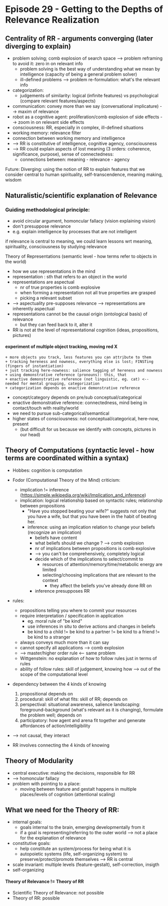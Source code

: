 # Episode 29 - Getting to the Depths of Relevance Realization

## Centrality of RR - arguments converging (later diverging to explain)
+ problem solving; comb explosion of search space --> problem reframing to avoid it: zero in on relevant info
    + problem solving is the best way of understanding what we mean by intelligence (capacity of being a general problem solver)
    + ill-defined problems --> problem re-formulation: what's the relevant info
+ categorization:
    + judgements of similarity: logical (infinite features) vs psychological (compare relevant features/aspects)
+ communication: convey more than we say (conversational implicature) --> maxim of relevance
+ robot as a cognitive agent: proliferation/comb explosion of side effects --> zoom in on relevant side effects
+ consciousness: RR, especially in complex, ill-defined situations
+ working memory: relevance filter
+ connection between working memory and intelligence
+ --> RR is constitutive of intelligence, cognitive agency, consciousness
+ --> RR could explain aspects of lost meaning (3 orders: coherence, significance, purpose), sense of connectedness:
    + connections between: meaning - relevance - agency
    
Future:
Diverging: using the notion of RR to explain features that we consider central to human spirituality, self-transcendence, meaning making, wisdom

## Naturalistic/scientific explanation of Relevance

### Guiding methodological principle:
+ avoid circular argument, homoncular fallacy (vision explaining vision)
+ don't presuppose relevance
+ e.g. explain intelligence by processes that are not intelligent

if relevance is central to meaning, we could learn lessons wrt meaning, spirituality, consciousness by studying relevance

Theory of Representations (semantic level - how terms refer to objects in the world)
+ how we use representations in the mind
+ representation : sth that refers to an object in the world
+ representations are aspectual
     + nr of true properties is comb explosive
     + when forming a representation not all true properties are grasped
     + picking a relevant subset
+ --> aspectuality pre-supposes relevance --> representations are inherently aspectual
+ representations cannot be the causal origin (ontological basis) of relevance
    + but they can feed back to it, alter it
+ RR is not at the level of representational cognition (ideas, propositions, pictures)

#### experiment of multiple object tracking, moving red X
    + more objects you track, less features you can attribute to them
    + tracking hereness and nowness, everything else is lost; FINSTing (fingers of instantiation)
    + just tracking here-nowness: salience tagging of hereness and nowness
    + using demonstrative reference (pronouns): this, that
    + enactive demonstrative reference (not linguistic, eg. cat) <-- needed for mental grouping, categorization
    + categorization depends on enactive demonstrative reference
    
+ concept/category depends on pre/sub conceptual/categorical
+ enactive demonstrative reference: connectedness, mind being in contact/touch with reality/world
+ we need to pursue sub-categorical/semantical
+ higher states of consciousness: not conceptual/categorical, here-now, present
     + (but difficult for us because we identify with concepts, pictures in our head)

## Theory of Computations (syntactic level - how terms are coordinated within a syntax)
+ Hobbes: cognition is computation
+ Fodor (Computational Theory of the Mind) criticism:
    + implication != inference (https://simple.wikipedia.org/wiki/Implication_and_inference)
    + implication: logical relationship based on syntactic rules; relationship between propositions
        + "Have you stopped beating your wife?" suggests not only that you have a wife, but that you have been in the habit of beating her.
        + inference: using an implication relation to change your beliefs (recognize an implication)
             + beliefs have content
             + what beliefs should we change ? --> comb explosion
             + nr of implications between propositions is comb explosive
             + --> you can't be comprehensively, completely logical
             + decide which of the implications to select/commit to
                  + resources of attention/memory/time/metabolic energy are limited
                  + selecting/choosing implications that are relevant to the context
                       + they affect the beliefs you've already done RR on
             + inference presupposes RR
             
+ rules:
    + propositions telling you where to commit your resources
    + require interpretation / specification in application
        + eg. moral rule of "be kind"
        + use inferences in situ to derive actions and changes in beliefs
        + be kind to a child != be kind to a partner != be kind to a friend != be kind to a stranger
    + always conveys much more than it can say
    + cannot specify all applications --> comb explosion
    + --> master/higher order rule <-- same problem
    + Wittgenstein: no explanation of how to follow rules just in terms of rules
    + ability of follow rules: skill of judgement, knowing how --> out of the scope of the computational level
+ dependency between the 4 kinds of knowing      
    1. propositional depends on
    2. procedural: skill of what fits: skill of RR; depends on
    3. perspectival: situational awareness, salience landscaping: foreground-background (what's relevant as it is changing), formulate the problem well; depends on
    4. participatory: how agent and arena fit together and generate affordances of action/intelligibility
+ --> not causal, they interact
+ RR involves connecting the 4 kinds of knowing

## Theory of Modularity
+ central executive: making the decisions, responsible for RR
+ --> homoncular fallacy
+ problem with pointing to a place:
    + moving between feature and gestalt happens in multiple places/levels of cognition (attentional scaling)

## What we need for the Theory of RR:
+ internal goals:
     + goals internal to the brain, emerging developmentally from it
     + if a goal is representing/referring to the outer world --> not a place for the explanation of relevance
+ constitutive goals:
     + help constitute an system/process for being what it is
     + autopoietic systems (life, self-organizing system) to preserve/protect/promote themselves --> RR is central
+ scale invariant: multiple levels (feature-gestalt), self-correction, insigth
+ self-organizing

#### Theory of Relevance != Theory of RR
+ Scientific Theory of Relevance: not possible
+ Theory of RR: possible

